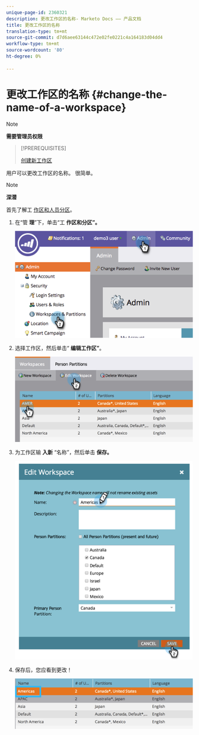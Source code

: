```yaml
---
unique-page-id: 2360321
description: 更改工作区的名称- Marketo Docs —— 产品文档
title: 更改工作区的名称
translation-type: tm+mt
source-git-commit: d7d6aee63144c472e02fe0221c4a164183d04dd4
workflow-type: tm+mt
source-wordcount: '80'
ht-degree: 0%

---
```



# 更改工作区的名称 {#change-the-name-of-a-workspace}

>[!NOTE]
>
>**需要管理员权限**

>[!PREREQUISITES]
>
>[创建新工作区](create-a-new-workspace.md)

用户可以更改工作区的名称。 很简单。

>[!NOTE]
>
>**深潜**
>
>首先了解工 [作区和人员分区](understanding-workspaces-and-person-partitions.md)。

1. 在“管 **理**”下，单击“工 **作区和分区”。**

   ![](assets/image2014-9-17-11-3a8-3a28.png)

1. 选择工作区，然后单击“ **编辑工作区”**。

   ![](assets/two-4.png)

1. 为工作区输 **入新** “名称”，然后单击 **保存。**

   ![](assets/three-4.png)

1. 保存后，您应看到更改！

   ![](assets/image2014-9-17-11-3a9-3a9.png)

